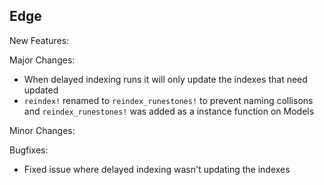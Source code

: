 ## Edge

New Features:

Major Changes:
- When delayed indexing runs it will only update the indexes that need updated
- `reindex!` renamed to `reindex_runestones!` to prevent naming collisons and `reindex_runestones!` was added as a instance function on Models

Minor Changes:

Bugfixes:
- Fixed issue where delayed indexing wasn't updating the indexes
